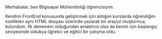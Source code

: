 Merhabalar, ben Bilgisayar Mühendisliği öğrencisiyim. 

Kendimi FrontEnd konusunda geliştirmek için aldığım kurslarda öğrendiğim özellikleri aynı HTML dosyası üzerinde yazarak bir arayüz oluşturmuş bulundum. İlk denemem olduğundan amatörce olsa da benim için başlangıç seviyesinde oldukça öğretici ve eğitici bir çalışma oldu.
